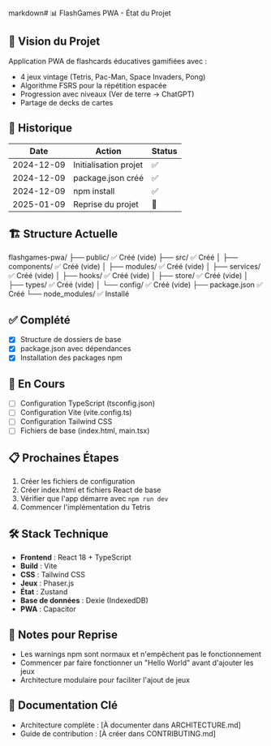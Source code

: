 markdown# 📊 FlashGames PWA - État du Projet

## 🎯 Vision du Projet
Application PWA de flashcards éducatives gamifiées avec :
- 4 jeux vintage (Tetris, Pac-Man, Space Invaders, Pong)
- Algorithme FSRS pour la répétition espacée
- Progression avec niveaux (Ver de terre → ChatGPT)
- Partage de decks de cartes

## 📅 Historique
| Date | Action | Status |
|------|--------|---------|
| 2024-12-09 | Initialisation projet | ✅ |
| 2024-12-09 | package.json créé | ✅ |
| 2024-12-09 | npm install | ✅ |
| 2025-01-09 | Reprise du projet | 🔄 |

## 🏗️ Structure Actuelle
flashgames-pwa/
├── public/             ✅ Créé (vide)
├── src/               ✅ Créé
│   ├── components/    ✅ Créé (vide)
│   ├── modules/       ✅ Créé (vide)
│   ├── services/      ✅ Créé (vide)
│   ├── hooks/         ✅ Créé (vide)
│   ├── store/         ✅ Créé (vide)
│   ├── types/         ✅ Créé (vide)
│   └── config/        ✅ Créé (vide)
├── package.json       ✅ Créé
└── node_modules/      ✅ Installé

## ✅ Complété
- [x] Structure de dossiers de base
- [x] package.json avec dépendances
- [x] Installation des packages npm

## 🚧 En Cours
- [ ] Configuration TypeScript (tsconfig.json)
- [ ] Configuration Vite (vite.config.ts)
- [ ] Configuration Tailwind CSS
- [ ] Fichiers de base (index.html, main.tsx)

## 📋 Prochaines Étapes
1. Créer les fichiers de configuration
2. Créer index.html et fichiers React de base
3. Vérifier que l'app démarre avec `npm run dev`
4. Commencer l'implémentation du Tetris

## 🛠️ Stack Technique
- **Frontend** : React 18 + TypeScript
- **Build** : Vite
- **CSS** : Tailwind CSS
- **Jeux** : Phaser.js
- **État** : Zustand
- **Base de données** : Dexie (IndexedDB)
- **PWA** : Capacitor

## 📝 Notes pour Reprise
- Les warnings npm sont normaux et n'empêchent pas le fonctionnement
- Commencer par faire fonctionner un "Hello World" avant d'ajouter les jeux
- Architecture modulaire pour faciliter l'ajout de jeux

## 🔗 Documentation Clé
- Architecture complète : [À documenter dans ARCHITECTURE.md]
- Guide de contribution : [À créer dans CONTRIBUTING.md]